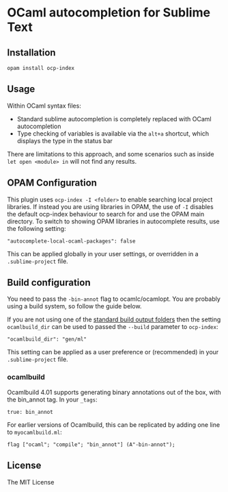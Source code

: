 # OCaml autocompletion for Sublime Text

## Installation

    opam install ocp-index

## Usage

Within OCaml syntax files:

- Standard sublime autocompletion is completely replaced with OCaml autocompletion
- Type checking of variables is available via the `alt+a` shortcut, which displays the type in the status bar

There are limitations to this approach, and some scenarios such as inside `let open <module> in` will not find any results.

## OPAM Configuration

This plugin uses `ocp-index -I <folder>` to enable searching local project libraries. If instead you are using libraries in OPAM, the use of `-I` disables the default ocp-index behaviour to search for and use the OPAM main directory. To switch to showing OPAM libraries in autocomplete results, use the following setting:

    "autocomplete-local-ocaml-packages": false

This can be applied globally in your user settings, or overridden in a `.sublime-project` file.

## Build configuration

You need to pass the `-bin-annot` flag to ocamlc/ocamlopt. You are probably using a build system, so follow the guide below.

If you are not using one of the [standard build output folders](https://github.com/OCamlPro/ocp-index/blob/81ad7ac148bab1188bcf401f8cdd3859730f5aa8/src/indexMisc.ml#L102) then the setting `ocamlbuild_dir` can be used to passed the `--build` parameter to `ocp-index`:

    "ocamlbuild_dir": "gen/ml"

This setting can be applied as a user preference or (recommended) in your `.sublime-project` file.

### ocamlbuild

Ocamlbuild 4.01 supports generating binary annotations out of the box, with the bin_annot tag. In your `_tags`:

    true: bin_annot

For earlier versions of Ocamlbuild, this can be replicated by adding one line to `myocamlbuild.ml`:

    flag ["ocaml"; "compile"; "bin_annot"] (A"-bin-annot");


## License

The MIT License
